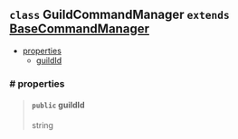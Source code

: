 ## `class` GuildCommandManager `extends` [BaseCommandManager](./BaseCommandManager.md)

- [properties](#properties)
  - [guildId](#public-guilId)

### # properties

> #### `public` guildId
>
> string
